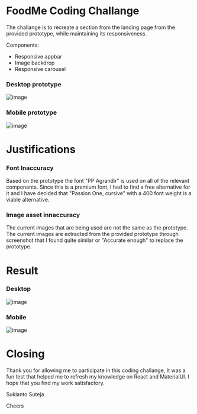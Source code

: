 # FoodMe Coding Challange 

The challange is to recreate a section from the landing page from the provided prototype, while maintaining its responsiveness. 

Components:
- Responsive appbar 
- Image backdrop 
- Responsive carousel 


### Desktop prototype
![image](https://user-images.githubusercontent.com/42060507/191350320-d315db31-83df-45f5-8bc4-a0cc5e864b83.png)

### Mobile prototype
![image](https://user-images.githubusercontent.com/42060507/191350916-e8710835-7055-44b8-8ec9-ff5a92cef008.png)

# Justifications 

### Font Inaccuracy 
Based on the prototype the font "PP Agrandir" is used on all of the relevant components. Since this is a premium font, I had to find a free alternative for it and I have decided that "Passion One, cursive" with a 400 font weight is a viable alternative. 

### Image asset innaccuracy
The current images that are being used are not the same as the prototype. The current images are extracted from the provided prototype through screenshot that I found quite similar or "Accurate enough" to replace the prototype. 

# Result  

### Desktop 
![image](https://user-images.githubusercontent.com/42060507/191351286-abde8925-0ee5-4e5e-aeab-303b053d78bc.png)

### Mobile
![image](https://user-images.githubusercontent.com/42060507/191351353-03e0dae2-dc4f-4356-8284-936f5575d480.png)

# Closing 

Thank you for allowing me to participate in this coding challange, It was a fun test that helped me to refresh my knowledge on React and MaterialUI. 
I hope that you find my work satisfactory.

Sukianto Suteja

Cheers


